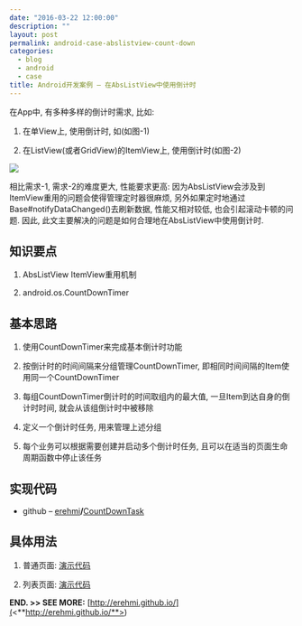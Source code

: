 ```yaml
---
date: "2016-03-22 12:00:00"
description: ""
layout: post
permalink: android-case-abslistview-count-down
categories:
  - blog
  - android
  - case
title: Android开发案例 – 在AbsListView中使用倒计时
---
```



在App中, 有多种多样的倒计时需求, 比如:

1.  在单View上, 使用倒计时, 如(如图-1)

2.  在ListView(或者GridView)的ItemView上, 使用倒计时(如图-2)

![](<http://erehmi.github.io/assets/image/count-down.png>)

相比需求-1, 需求-2的难度更大, 性能要求更高:
因为AbsListView会涉及到ItemView重用的问题会使得管理定时器很麻烦,
另外如果定时地通过Base\#notifyDataChanged()去刷新数据, 性能又相对较低,
也会引起滚动卡顿的问题. 因此,
此文主要解决的问题是如何合理地在AbsListView中使用倒计时.

知识要点
--------

1.  AbsListView ItemView重用机制

2.  android.os.CountDownTimer

基本思路
--------

1.  使用CountDownTimer来完成基本倒计时功能

2.  按倒计时的时间间隔来分组管理CountDownTimer,
    即相同时间间隔的Item使用同一个CountDownTimer

3.  每组CountDownTimer倒计时的时间取组内的最大值, 一旦Item到达自身的倒计时时间,
    就会从该组倒计时中被移除

4.  定义一个倒计时任务, 用来管理上述分组

5.  每个业务可以根据需要创建并启动多个倒计时任务,
    且可以在适当的页面生命周期函数中停止该任务

实现代码
--------

-   github
    – [erehmi](<https://github.com/erehmi>)**/**[CountDownTask](<https://github.com/erehmi/CountDownTask>) 

具体用法
--------

1.  普通页面: [演示代码](<https://github.com/erehmi/CountDownTask/blob/master/samples/src/main/java/io/github/erehmi/samples/SimpleActivity.java>)

2.  列表页面: [演示代码](<https://github.com/erehmi/CountDownTask/blob/master/samples/src/main/java/io/github/erehmi/samples/ListActivity.java>)


**END. \>\> SEE MORE:**
[http://erehmi.github.io/](<**http://erehmi.github.io/**>)
